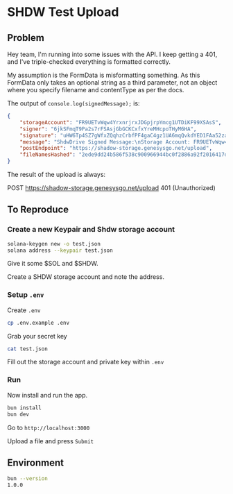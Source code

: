 # SHDW Test Upload

## Problem 
Hey team, I'm running into some issues with the API. I keep getting a 401, and I've triple-checked everything is formatted correctly.

My assumption is the FormData is misformatting something. As this FormData only takes an optional string as a third parameter, not an object where you specify filename and contentType as per the docs.

The output of `console.log(signedMessage);` is:

```json
{
    "storageAccount": "FR9UETvWqw4YrxnrjrxJDGpjrpYmcg1UTDiKF99XSAsS",
    "signer": "6jkSFmqT9Pa2s7rFSAsjGbGCKCxfxYreMHcpoTHyM6HA",
    "signature": "uHW6Tp4SZ7gWfxZQqhzCrbfPF4gaC4gz1UA6mqQvkdYED1FAa52zaPaapsexc8UXhRNvua2pLeADr5pVefikmVr",
    "message": "ShdwDrive Signed Message:\nStorage Account: FR9UETvWqw4YrxnrjrxJDGpjrpYmcg1UTDiKF99XSAsS\nUpload files with hash: 2ede9dd24b586f538c900966944bc0f2886a92f2016417db33660dbcb87d2aba",
    "postEndpoint": "https://shadow-storage.genesysgo.net/upload",
    "fileNamesHashed": "2ede9dd24b586f538c900966944bc0f2886a92f2016417db33660dbcb87d2aba"
}
```

The result of the upload is always:

POST https://shadow-storage.genesysgo.net/upload 401 (Unauthorized)

## To Reproduce
### Create a new Keypair and Shdw storage account

```bash
solana-keygen new -o test.json
solana address --keypair test.json
```

Give it some $SOL and $SHDW.

Create a SHDW storage account and note the address.

### Setup `.env`

Create `.env`
```bash
cp .env.example .env 
```

Grab your secret key
```bash
cat test.json
```

Fill out the storage account and private key within `.env`

### Run

Now install and run the app.

```bash
bun install
bun dev
```

Go to `http://localhost:3000`

Upload a file and press `Submit`

## Environment

```bash
bun --version
1.0.0
```

